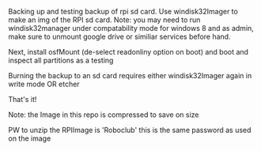 Backing up and testing backup of rpi sd card.
Use windisk32Imager to make an img of the RPI sd card.
Note: you may need to run windisk32manager under compatability mode for windows 8 and as admin, make sure to unmount google drive or similiar services before hand.

Next, install osfMount (de-select readonliny option on boot) and boot and inspect all partitions as a testing

Burning the backup to an sd card requires either windisk32Imager again in write mode OR etcher

That's it!

Note: the Image in this repo is compressed to save on size

PW to unzip the RPIImage is 'Roboclub' this is the same password as used on the image


